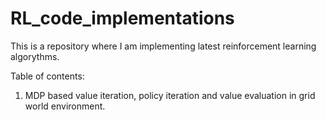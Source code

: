# RL_code_implementations

This is a repository where I am implementing latest reinforcement learning algorythms.

Table of contents:

1) MDP based value iteration, policy iteration and value evaluation in grid world environment.

